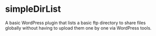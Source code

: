 # simpleDirList
A basic WordPress plugin that lists a basic ftp directory to share files globally without having to upload them one by one via WordPress tools.
